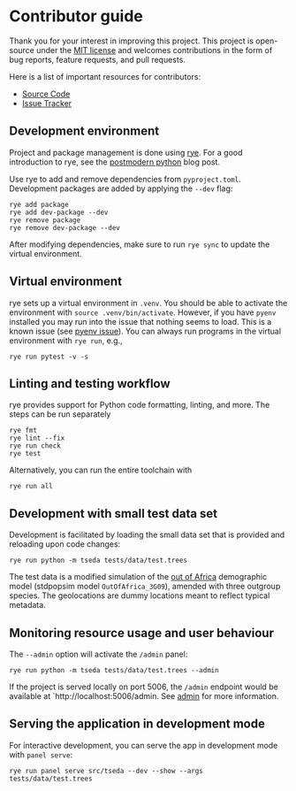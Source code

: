 # Contributor guide

Thank you for your interest in improving this project. This project is
open-source under the [MIT license] and welcomes contributions in the
form of bug reports, feature requests, and pull requests.

Here is a list of important resources for contributors:

- [Source Code]
- [Issue Tracker]

[mit license]: https://opensource.org/licenses/MIT
[source code]: https://github.com/percyfal/tseda
[issue tracker]: https://github.com/percyfal/tseda/issues

## Development environment

Project and package management is done using [rye]. For a good
introduction to rye, see the [postmodern python] blog post.

Use rye to add and remove dependencies from `pyproject.toml`.
Development packages are added by applying the `--dev` flag:

    rye add package
    rye add dev-package --dev
    rye remove package
    rye remove dev-package --dev

After modifying dependencies, make sure to run `rye sync` to update
the virtual environment.

[rye]: https://rye.astral.sh/
[postmodern python]: https://rdrn.me/postmodern-python/

## Virtual environment

rye sets up a virtual environment in `.venv`. You should be able to
activate the environment with `source .venv/bin/activate`. However, if
you have `pyenv` installed you may run into the issue that nothing
seems to load. This is a known issue (see [pyenv issue]). You can
always run programs in the virtual environment with `rye run`, e.g.,

    rye run pytest -v -s

[pyenv issue]: https://github.com/astral-sh/rye/issues/317

## Linting and testing workflow

rye provides support for Python code formatting, linting, and more.
The steps can be run separately

    rye fmt
    rye lint --fix
    rye run check
    rye test

Alternatively, you can run the entire toolchain with

    rye run all

## Development with small test data set

Development is facilitated by loading the small data set that is
provided and reloading upon code changes:

    rye run python -m tseda tests/data/test.trees

The test data is a modified simulation of the [out of Africa]
demographic model (stdpopsim model `OutOfAfrica_3G09`), amended with
three outgroup species. The geolocations are dummy locations meant to
reflect typical metadata.

[out of africa]: https://github.com/popsim-consortium/stdpopsim/blob/main/stdpopsim/catalog/HomSap/demographic_models.py

## Monitoring resource usage and user behaviour

The `--admin` option will activate the `/admin` panel:

    rye run python -m tseda tests/data/test.trees --admin

If the project is served locally on port 5006, the `/admin` endpoint
would be available at `http://localhost:5006/admin. See [admin] for
more information.

[admin]: https://panel.holoviz.org/how_to/profiling/admin.html

## Serving the application in development mode

For interactive development, you can serve the app in development mode
with `panel serve`:

    rye run panel serve src/tseda --dev --show --args tests/data/test.trees
